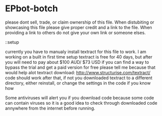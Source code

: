 # EPbot-botch
please dont sell, trade, or claim ownership of this file.
When distubiting or showcasing this file please give proper credit and a link to the file.
When providing a link to others do not give your own link or someone elses.

::setup

currently you have to manualy install textract for this file to work.
I am working on a built in first time setup
textract is free for 40 days, but after you will need to pay about $100 AUD/ $73 USD
if you can find a way to bypass the trial and get a paid version for free please tell me because that would help alot
textract download: http://www.structurise.com/textract/
code should work after that, if not you downloaded textract to a different directory, either reinstall, or change the settings in the code if you know how

Some antiviruses will alert you if you download code because some code can contain viruses so it is a good idea to check through downloaded code annywhere from the internet before running.
